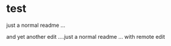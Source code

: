 test
====
just a normal readme ...


and yet another edit ....just a normal readme ...
with remote edit
